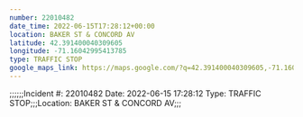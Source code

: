```yaml
---
number: 22010482
date_time: 2022-06-15T17:28:12+00:00
location: BAKER ST & CONCORD AV
latitude: 42.391400040309605
longitude: -71.16042995413785
type: TRAFFIC STOP
google_maps_link: https://maps.google.com/?q=42.391400040309605,-71.16042995413785
---
```


;;;;;;Incident #: 22010482   Date: 2022-06-15 17:28:12   Type: TRAFFIC STOP;;;Location: BAKER ST & CONCORD AV;;;
